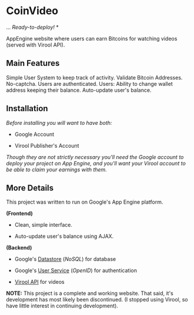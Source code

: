 CoinVideo
=========

... *Ready-to-deploy!* *


AppEngine website where users can earn Bitcoins for watching videos (served with Virool API).

Main Features
-------------
Simple User System to keep track of activity.
Validate Bitcoin Addresses.
No-captcha. Users are authenticated.
Users: Ability to change wallet address keeping their balance.
Auto-update user's balance.

Installation
------------
*Before installing you will want to have both:*

* Google Account

* Virool Publisher's Account

*Though they are not strictly necessary you'll need the Google account to deploy your project on App Engine, and you'll want your Virool account to be able to claim your earnings with them.*


More Details 
------------------

This project was written to run on Google's App Engine platform.

**(Frontend)**

* Clean, simple interface.


* Auto-update user's balance using AJAX.

**(Backend)**

* Google's [Datastore](http://google.com) (*NoSQL*) for database

* Google's [User Service](http://google.com) (*OpenID*) for authentication

* [Virool API](http://virool.com) for videos


**NOTE:** This project is a complete and working website. That said, it's development has most likely
been discontinued. (I stopped using Virool, so have little interest in continuing development).

